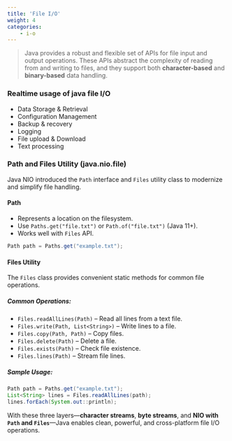 ```yaml
---
title: 'File I/O'
weight: 4
categories:
    - i-o
---
```


> Java provides a robust and flexible set of APIs for file input and output operations. These APIs abstract the complexity of reading from and writing to files, and they support both **character-based** and **binary-based** data handling.

### Realtime usage of java file I/O
 
* Data Storage & Retrieval
* Configuration Management
* Backup & recovery
* Logging
* File upload & Download
* Text processing

### Path and Files Utility (java.nio.file)

Java NIO introduced the `Path` interface and `Files` utility class to modernize and simplify file handling.

#### Path

* Represents a location on the filesystem.
* Use `Paths.get("file.txt")` or `Path.of("file.txt")` (Java 11+).
* Works well with `Files` API.

```java
Path path = Paths.get("example.txt");
```

#### Files Utility

The `Files` class provides convenient static methods for common file operations.

##### Common Operations:

* `Files.readAllLines(Path)` – Read all lines from a text file.
* `Files.write(Path, List<String>)` – Write lines to a file.
* `Files.copy(Path, Path)` – Copy files.
* `Files.delete(Path)` – Delete a file.
* `Files.exists(Path)` – Check file existence.
* `Files.lines(Path)` – Stream file lines.

##### Sample Usage:

```java
Path path = Paths.get("example.txt");
List<String> lines = Files.readAllLines(path);
lines.forEach(System.out::println);
```

With these three layers—**character streams**, **byte streams**, and **NIO with `Path` and `Files`**—Java enables clean, powerful, and cross-platform file I/O operations.

